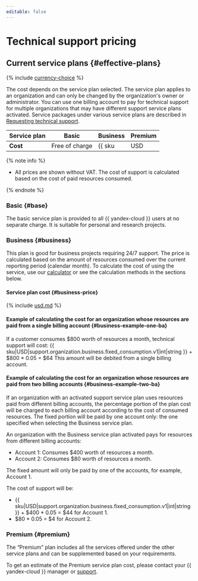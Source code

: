 ```yaml
---
editable: false
---
```


# Technical support pricing



## Current service plans {#effective-plans}

{% include [currency-choice](../_includes/pricing/currency-choice.md) %}

The cost depends on the service plan selected. The service plan applies to an organization and can only be changed by the organization's owner or administrator. You can use one billing account to pay for technical support for multiple organizations that may have different support service plans activated. Service packages under various service plans are described in [Requesting technical support](overview.md).

| Service plan | Basic          | Business | Premium |
--- |----------------|------------------------------|--------
| **Cost** | Free of charge | {{ sku|USD|support.organization.business.fixed_consumption.v1|int|string }} per month from the billing account selected at the time of service plan activation and 5% of the cost of organization resource usage, regardless of which billing account the organization's resources are linked to. | Contact us |

{% note info %}

* All prices are shown without VAT. The cost of support is calculated based on the cost of paid resources consumed.

{% endnote %}

### Basic {#base}

The basic service plan is provided to all {{ yandex-cloud }} users at no separate charge. It is suitable for personal and research projects.

### Business {#business}

This plan is good for business projects requiring 24/7 support.
The price is calculated based on the amount of resources consumed over the current reporting period (calendar month). To calculate the cost of using the service, use our [calculator](/prices#calculator) or see the calculation methods in the sections below.

#### Service plan cost {#business-price}




{% include [usd.md](../_pricing/support/usd-business-2023.md) %}


#### Example of calculating the cost for an organization whose resources are paid from a single billing account {#business-example-one-ba}

If a customer consumes $800 worth of resources a month, technical support will cost:
{{ sku|USD|support.organization.business.fixed_consumption.v1|int|string }} + $800 * 0.05 = $64
This amount will be debited from a single billing account.

#### Example of calculating the cost for an organization whose resources are paid from two billing accounts {#business-example-two-ba}

If an organization with an activated support service plan uses resources paid from different billing accounts, the percentage portion of the plan cost will be charged to each billing account according to the cost of consumed resources. The fixed portion will be paid by one account only: the one specified when selecting the Business service plan.

An organization with the Business service plan activated pays for resources from different billing accounts:

* Account 1: Consumes $400 worth of resources a month.
* Account 2: Consumes $80 worth of resources a month.

The fixed amount will only be paid by one of the accounts, for example, Account 1.

The cost of support will be:

* {{ sku|USD|support.organization.business.fixed_consumption.v1|int|string }} + $400 * 0.05 = $44 for Account 1.
* $80 * 0.05 = $4 for Account 2.

### Premium {#premium}

The <q>Premium</q> plan includes all the services offered under the other service plans and can be supplemented based on your requirements.

To get an estimate of the Premium service plan cost, please contact your {{ yandex-cloud }} manager or [support]({{link-console-support}}).

